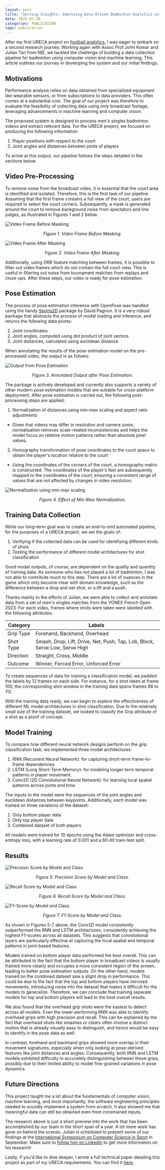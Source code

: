 ```yaml
---
layout: post
title: "Serving Insights: Improving Data-Driven Badminton Analytics with Computer Vision and Machine Learning"
date: 2025-07-28
categories: PUBLICATION
tags: publication
---
```


After my first URECA project on [football analytics](https://chaitanyajadhav.com/publications/2023/05/31/ureca-2022/), I was eager to embark on a second research journey. Working again with Assoc Prof John Komar and Julian Tan from NIE, we tackled the challenge of building a data collection pipeline for badminton using computer vision and machine learning. This article outlines our journey in developing the system and our initial findings.

## Motivations
Performance analysis relies on data obtained from specialized equipment like wearable sensors, or from subscriptions to data providers. This often comes at a substantial cost. The goal of our project was therefore to evaluate the feasibility of collecting data using only broadcast footage, leveraging advancements in machine learning and computer vision.

The proposed system is designed to process men's singles badminton videos and extract relevant data. For the URECA project, we focused on producing the following information:
 
1. Player positions with respect to the court
2. Joint angles and distances between joints of players

To arrive at this output, our pipeline follows the steps detailed in the sections below.
 
## Video Pre-Processing
To remove noise from the broadcast video, it is essential that the court area is identified and isolated. Therefore, this is the first task of our pipeline. Assuming that the first frame contains a full view of the court, users are required to select the court corners. Subsequently, a mask is generated around the court to remove background noise from spectators and line judges, as illustrated in Figures 1 and 2 below.

<p class="full-width">
  <img src="{{'/'|relative_url}}assets/ureca2023/figure1.jpg" alt="Video Frame Before Masking" align="center"/>
  <div style="text-align: center;"><em>Figure 1. Video Frame Before Masking.</em></div>
</p>


<p class="full-width">
  <img src="{{'/'|relative_url}}assets/ureca2023/figure2.png" alt="Video Frame After Masking" align="center"/>
  <div style="text-align: center;"><em>Figure 2. Video Frame After Masking.</em></div>
</p>


Additionally, using ORB feature matching between frames, it is possible to filter out video frames which do not contain the full court view. This is useful in filtering out noise from tournament matches from replays and close-ups. After these steps, our video is ready for pose estimation.
 
## Pose Estimation
The process of pose estimation inference with OpenPose was handled using the handy [Sports2D](https://github.com/davidpagnon/Sports2D) package by David Pagnon. It is a very robust package that abstracts the process of model loading and inference, and returns the following data points:

1. Joint coordinates
2. Joint angles, computed using dot product of joint vectors
3. Joint distances, calculated using euclidean distance

When annotating the results of the pose estimation model on the pre-processed video, the output is as follows:

<p class="full-width">
<img src="{{'/'|relative_url}}assets/ureca2023/figure5.png" alt="Output from Pose Estimation" align="center"/>
<div style="text-align: center;"><em>Figure 3. Annotated Output after Pose Estimation.</em></div>
</p>

The package is actively developed and currently also supports a variety of other modern pose estimation models that are suitable for cross-platform deployment. After pose estimation is carried out, the following post-processing steps are applied:

1. Normalization of distances using min-max scaling and aspect ratio adjustments
- Given that videos may differ in resolution and camera zoom, normalization removes scale-related inconsistencies and helps the model focus on relative motion patterns rather than absolute pixel values. 
2. Homography transformation of pose coordinates to the court space to obtain the player's location relative to the court
- Using the coordinates of the corners of the court, a homography matrix is constructed. The coordinates of the player's feet are subsequently mapped to the coordinates of the court, ensuring a consistent range of values that are not affected by changes in video resolution.

<p class="full-width"><img src="{{'/'|relative_url}}assets/ureca2023/figure6.png" alt="Normalization using min-max scaling" align="center"/>
<div style="text-align: center;"><em>Figure 4. Effect of Min-Max Normalization.</em>
</div>
</p>

## Training Data Collection

While our long-term goal was to create an end-to-end automated pipeline, for the purposes of a URECA project, we set the goals of:

1. Verifying if the collected data can be used for identifying different kinds of shots 
2. Testing the performance of different model architectures for shot classification 

Good model outputs, of course, are dependent on the quality and quantity of training data. As someone who has not played a lot of badminton, I was not able to contribute much to this step. There are a lot of nuances in the game which only become clear with domain knowledge, such as the difference between a drop and net shot, or a lift and a push.

Thanks mainly to the efforts of Julian, we were able to collect and annotate data from a set of men's singles matches from the YONEX French Open 2023. For each video, frames where shots were taken were labelled with the following attributes:

| **Category** | **Labels**                                                                 |
|--------------|----------------------------------------------------------------------------|
| Grip Type    | Forehand, Backhand, Overhead                                               |
| Shot Type    | Smash, Drop, Lift, Drive, Net, Push, Tap, Lob, Block, Serve Low, Serve High |
| Direction    | Straight, Cross, Middle                                                    |
| Outcome      | Winner, Forced Error, Unforced Error                                       |

To create sequences of data for training a classification model, we padded the labels by 12 frames on each side. For instance, for a shot taken at frame 100, the corresponding shot window in the training data spans frames 88 to 112.

With the training data ready, we can begin to explore the effectiveness of different ML model architectures in shot classification. Due to the relatively small size of the training dataset, we looked to classify the Grip attribute of a shot as a proof of concept. 

## Model Training

To compare how different neural network designs perform on the grip classification task, we implemented three model architectures:

1. RNN (Recurrent Neural Network): for capturing short-term frame-to-frame dependencies.
2. LSTM (Long Short-Term Memory): for modeling longer-term temporal patterns in player movement.
3. Conv2D (2D Convolutional Neural Network): for learning local spatial patterns across joints and time.

The inputs to the model were the sequences of the joint angles and euclidean distances between keypoints. Additionally, each model was trained on three variations of the dataset:

1. Only bottom player data
2. Only top player data
3. Combined dataset of both players

All models were trained for 10 epochs using the Adam optimizer and cross-entropy loss, with a learning rate of 0.001 and a 60:40 train-test split.

## Results

<p class="full-width">
  <img src="{{'/'|relative_url}}assets/ureca2023/figure7.png" alt="Precision Score by Model and Class" align="center"/>
  <div style="text-align: center;"><em>Figure 5. Precision Score by Model and Class.</em></div>
</p>

<p class="full-width">
  <img src="{{'/'|relative_url}}assets/ureca2023/figure8.png" alt="Recall Score by Model and Class" align="center"/>
  <div style="text-align: center;"><em>Figure 6. Recall Score by Model and Class.</em></div>
</p>

<p class="full-width">
  <img src="{{'/'|relative_url}}assets/ureca2023/figure9.png" alt="F1-Score by Model and Class" align="center"/>
  <div style="text-align: center;"><em>Figure 7. F1-Score by Model and Class.</em></div>
</p>

As shown in Figures 5-7 above, the Conv2D model consistently outperformed the RNN and LSTM architectures, consistently achieving the highest F1-scores across all datasets. This suggests that convolutional layers are particularly effective at capturing the local spatial and temporal patterns in joint-based features.

Models trained on bottom player data performed the best overall. This can be attributed to the fact that the bottom player in broadcast videos is usually framed more clearly and occupies a more consistent region of the screen, leading to better pose estimation outputs. On the other hand, models trained on the combined dataset saw a slight drop in performance. This could be due to the fact that the top and bottom players have mirrored movements, introducing noise into the dataset that makes it difficult for the models to generalize. Therefore, we can conclude that training separate models for top and bottom players will lead to the best overall results.

We also found that the overhead grip shots were the easiest to detect across all models. Even the lower-performing RNN was able to identify overhead grips with high precision and recall. This can be explained by the fact that overhead shots like smashes or clears often involve a distinct motion that is already visually easy to distinguish, and hence would be easy to identify in the pose data as well.

In contrast, forehand and backhand grips showed more overlap in their movement signatures, especially when only looking at pose-derived features like joint distances and angles. Consequently, both RNN and LSTM models exhibited difficulty in accurately distinguishing between these grips, possibly due to their limited ability to model fine-grained variations in pose dynamics.


## Future Directions

This project taught me a lot about the fundamentals of computer vision, machine learning, and most importantly, the software engineering principles needed to soundly implement a system from scratch. It also showed me that meaningful data can still be obtained even from constrained inputs.

The research above is just a short preview into the work that has been accomplished by our team in the short span of a year. A lot more work has gone on behind the scenes. Julian is scheduled to present some of our findings at the [International Symposium on Computer Science in Sport](https://iacssconference.org/#/2025) in September. Make sure to [follow him on LinkedIn](https://www.linkedin.com/in/juliantqj/) to get more information on his research!

Lastly, if you'd like to dive deeper, I wrote a full technical paper detailing this project as part of my URECA requirements. You can find it <a href="{{'/'|relative_url}}assets/ureca2023/ureca2023.pdf">here</a>. 
